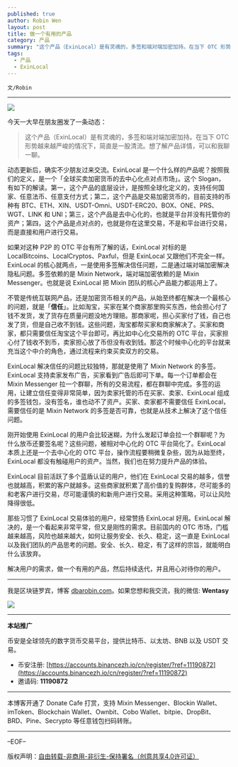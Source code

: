 ```yaml
---
published: true
author: Robin Wen
layout: post
title: 做一个有用的产品
category: 产品
summary: "这个产品（ExinLocal）是有灵魂的，多签和端对端加密加持。在当下 OTC 形势越来越严峻的情况下，简直是一股清流。想了解产品详情，可以和我聊一聊。那些习惯了 ExinLocal 交易体验的用户，经常赞扬 ExinLocal 好用。ExinLocal 解决的，是一个看起来非常平常，但又是刚性的需求。目前国内的 OTC 市场，门槛越来越高，风险也越来越大，作何让服务安全、长久、稳定，这一直是 ExinLocal 以及我们团队的产品思考的问题。安全、长久、稳定，有了这样的宗旨，就能明白什么该放弃。解决用户的需求，做一个有用的产品，然后持续迭代，并且用心对待你的用户。"
tags:
  - 产品
  - ExinLocal
---
```


`文/Robin`

***

![](https://cdn.dbarobin.com/3q6fn5q.png)

今天一大早在朋友圈发了一条动态：

> 这个产品（ExinLocal）是有灵魂的，多签和端对端加密加持。在当下 OTC 形势越来越严峻的情况下，简直是一股清流。想了解产品详情，可以和我聊一聊。

动态更新后，确实不少朋友过来交流。ExinLocal 是一个什么样的产品呢？按照我们的定义，是一个「全球买卖加密货币的去中心化点对点市场」。这个 Slogan，有如下的解读。第一，这个产品的底层设计，是按照全球化定义的，支持任何国家、任意法币、任意支付方式；第二，这个产品是交易加密货币的，目前支持的币种有 BTC、ETH、XIN、USDT-Omni、USDT-ERC20、BOX、ONE、PRS、WGT、LINK 和 UNI；第三，这个产品是去中心化的，也就是平台并没有托管你的资产；第四，这个产品是点对点的，也就是你在这里交易，不是和平台进行交易，而是直接和用户进行交易。

如果对这种 P2P 的 OTC 平台有所了解的话，ExinLocal 对标的是 LocalBitcoins、LocalCryptos、Paxful，但是 ExinLocal 又跟他们不完全一样。ExinLocal 的核心就两点，一是使用多签解决信任问题，二是通过端对端加密解决隐私问题。多签依赖的是 Mixin Network，端对端加密依赖的是 Mixin Messenger。也就是说 ExinLocal 把 Mixin 团队的核心产品能力都运用上了。

不管是传统互联网产品，还是加密货币相关的产品，从始至终都在解决一个最核心的问题，就是「**信任**」。比如淘宝，买家在某个商家那里购买东西，他会担心付了钱不发货，发了货存在质量问题没地方理赔。那商家呢，担心买家付了钱，自己也发了货，但是自己收不到钱。这些问题，淘宝都帮买家和商家解决了。买家和商家，都只需要信任淘宝这个平台即可。再比如中心化交易所的 OTC 平台，买家担心付了钱收不到币，卖家担心放了币但没有收到钱。那这个时候中心化的平台就来充当这个中介的角色，通过流程来约束买卖双方的交易。

ExinLocal 解决信任的问题比较独特，那就是使用了 Mixin Network 的多签。ExinLocal 支持卖家发布广告，买家看到广告后即可下单。每一个订单都会在 Mixin Messenger 拉一个群聊，所有的交易流程，都在群聊中完成。多签的运用，让建立信任变得非常简单，因为卖家托管的币在买家、卖家、ExinLocal 组成的多签钱包，没有签名，谁也动不了资产。买家、卖家都不需要信任 ExinLocal，需要信任的是 Mixin Network 的多签是否可靠，也就是从技术上解决了这个信任问题。

刚开始使用 ExinLocal 的用户会比较迷糊，为什么发起订单会拉一个群聊呢？为什么放币还要签名呢？这些问题，被相对中心化的 OTC 平台简化了。ExinLocal 本质上还是一个去中心化的 OTC 平台，操作流程要稍微复杂些，因为从始至终，ExinLocal 都没有触碰用户的资产。当然，我们也在努力提升产品的体验。

ExinLocal 目前活跃了多个蓝盾认证的用户，他们在 ExinLocal 交易的越多，信誉也就越高，积累的客户就越多。这些商家就积累了高价值的复购群体，尽可能多的和老客户进行交易，尽可能谨慎的和新用户进行交易。采用这种策略，可以让风险降得很低。

那些习惯了 ExinLocal 交易体验的用户，经常赞扬 ExinLocal 好用。ExinLocal 解决的，是一个看起来非常平常，但又是刚性的需求。目前国内的 OTC 市场，门槛越来越高，风险也越来越大，如何让服务安全、长久、稳定，这一直是 ExinLocal 以及我们团队的产品思考的问题。安全、长久、稳定，有了这样的宗旨，就能明白什么该放弃。

解决用户的需求，做一个有用的产品，然后持续迭代，并且用心对待你的用户。

***

我是区块链罗宾，博客 [dbarobin.com](https://dbarobin.com/)。如果您想和我交流，我的微信: **Wentasy**

![](https://cdn.dbarobin.com/v4yywe2.png)

***

**本站推广**

币安是全球领先的数字货币交易平台，提供比特币、以太坊、BNB 以及 USDT 交易。

* 币安注册: [https://accounts.binancezh.io/cn/register/?ref=11190872](https://accounts.binancezh.io/cn/register/?ref=11190872)
* 邀请码: **11190872**

***

本博客开通了 Donate Cafe 打赏，支持 Mixin Messenger、Blockin Wallet、imToken、Blockchain Wallet、Ownbit、Cobo Wallet、bitpie、DropBit、BRD、Pine、Secrypto 等任意钱包扫码转账。

<center>
    <div class="--donate-button"
         data-button-id="f8b9df0d-af9a-460d-8258-d3f435445075"
    ></div>
</center>

***

–EOF–

版权声明：[自由转载-非商用-非衍生-保持署名（创意共享4.0许可证）](http://creativecommons.org/licenses/by-nc-nd/4.0/deed.zh)